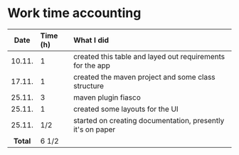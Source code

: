# Work time accounting

| Date | Time (h) | What I did  |
| :----:|:-----| :-----|
| 10.11. | 1   | created this table and layed out requirements for the app |
| 17.11. | 1   | created the maven project and some class structure |
| 25.11. | 3   | maven plugin fiasco |
| 25.11. | 1   | created some layouts for the UI |
| 25.11. | 1/2 | started on creating documentation, presently it's on paper |
| **Total**  | 6 1/2  | | 
